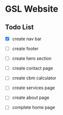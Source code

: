 # GSL Website

## Todo List

- [x] create nav bar
- [ ] create footer
- [ ] create hero section
- [ ] create contact page
- [ ] create cbm calculator
- [ ] create services page
- [ ] create about page
- [ ] complete home page

